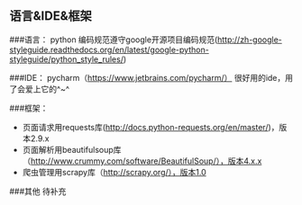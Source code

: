 ## 语言&IDE&框架
###语言：
python 编码规范遵守google开源项目编码规范(http://zh-google-styleguide.readthedocs.org/en/latest/google-python-styleguide/python_style_rules/)

###IDE：
pycharm（https://www.jetbrains.com/pycharm/）  很好用的ide，用了会爱上它的^~^

###框架：
- 页面请求用requests库(http://docs.python-requests.org/en/master/)，版本2.9.x
- 页面解析用beautifulsoup库（http://www.crummy.com/software/BeautifulSoup/），版本4.x.x
- 爬虫管理用scrapy库（http://scrapy.org/），版本1.0

###其他
待补充
